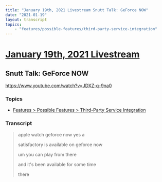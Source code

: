 ```yaml
---
title: "January 19th, 2021 Livestream Snutt Talk: GeForce NOW"
date: "2021-01-19"
layout: transcript
topics:
    - "features/possible-features/third-party-service-integration"
---
```

# [January 19th, 2021 Livestream](../2021-01-19.md)
## Snutt Talk: GeForce NOW
https://www.youtube.com/watch?v=JDXZ-q-9na0

### Topics
* [Features > Possible Features > Third-Party Service Integration](../topics/features/possible-features/third-party-service-integration.md)

### Transcript

> apple watch geforce now yes a
>
> satisfactory is available on geforce now
>
> um you can play from there
>
> and it's been available for some time
>
> there
>
